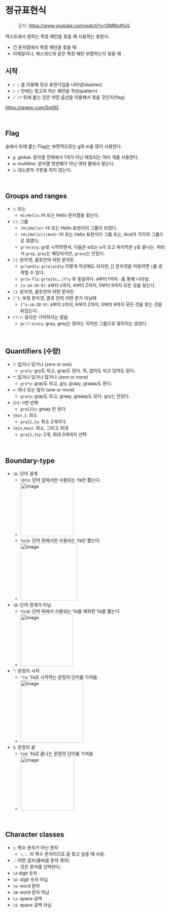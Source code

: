 # 정규표현식

> 출처: https://www.youtube.com/watch?v=t3M6toIflyQ

텍스트에서 원하는 특정 패턴을 찾을 때 사용하는 표현식.

- 긴 문자열에서 특정 패턴을 찾을 때
- 이메일이나, 패스워드와 같은 특정 패턴 부합하는지 찾을 때

## 시작

- `/ /` 를 이용해 정규 표현식임을 나타냄(slashes)
- `/ /` 안에는 찾고자 하는 패턴을 작성(pattern)
- `/ /?` 뒤에 붙는 것은 어떤 옵션을 이용해서 찾을 것인지(flag)

https://regexr.com/5ml92

<br/>

## Flag

슬래시 뒤에 붙는 Flag는 보편적으로는 g와 m을 많이 사용한다.

- `g`: global. 문자열 전체에서 1개가 아닌 매칭되는 여러 개를 사용한다.
- `m`: multiline: 문자열 첫번째가 아닌 여러 줄에서 찾는다.
- `i`: 대소문자 구분을 하지 않는다.

<br/>

## Groups and ranges

- `|`: 또는
  - `Hi|Hello`: Hi 또는 Hello 문자열을 찾는다.
- `()`: 그룹
  - `(Hi|Hello)`: Hi 또는 Hello 표현식이 그룹이 되었다.
  - `(Hi|Hello)|(And)`: Hi 또는 Hello 표현식이 그룹 또는, And가 각각의 그룹으로 묶였다.
  - `gr(e|a)y`: gr로 시작하면서, 다음은 e또는 a가 오고 마지막은 y로 끝나는. 따라서 `gray`, `grey`는 해당되지만, `graxy`는 안된다.
- `[]`: 문자셋, 괄호안의 어떤 문자든
  - `gr[aed]y`: `gr(e|a|d)y` 이렇게 작성해도 되지만, [] 문자셋을 이용하면 `|`를 생략할 수 있다.
  - `gr[a-f]y`: `gr(a|b|….|f)y` 와 동일하다. a부터 f까지 `-`를 통해 나타냄.
  - `[a-zA-Z0-9]`: a부터 z까지, A부터 Z까지, 0부터 9까지 모든 것을 찾는다.
- `[]`: 문자셋, 괄호안의 어떤 문자든
- `[^]`: 부정 문자셋, 괄호 안의 어떤 문가 아닐때
  - `[^a-zA-Z0-9]`: a부터 z까지, A부터 Z까지, 0부터 9까지 모든 것을 찾는 것을 뒤집는다..
- `(?:)`: 찾지만 기억하지는 않음
  - `gr(?:e|a)y`: gray, grey는 찾아는 지지만 그룹으로 묶이지는 않았다.

<br/>

## Quantifiers (수량)

- `?`: 없거나 있거나 (zero or one)
  - `gra?y`: gry도 되고, gray도 된다. 즉, 없어도 되고 있어도 된다.
- `*`: 없거나 있거나 많거나 (zero or more)
  - `gra*y`: gray도 되고, gry, graay, graaay도 된다.
- `+`: 하나 또는 많이 (one or more)
  - `gra+y`: gray도 되고, graay, graaay도 된다. gry는 안된다.
- `{n}`: n번 반복
  - `gra{2}y`: graay 만 된다.
- `{min,}`: 최소
  - `gra{2,}y`: 최소 2개이다.
- `{min,max}`: 최소, 그리고 최대
  - `gra{2,3}y`: 2개, 최대 3개까지 선택

<br/>

## Boundary-type

- `\b`: 단어 경계
  - `\bYa`: 단어 앞에서만 사용되는 Ya만 뽑는다.
  - <img width="167" alt="image" src="https://user-images.githubusercontent.com/59427983/231957267-25939a05-8928-48b7-8c03-a29a10a3eb5c.png">
  - `Ya\b`: 단어 뒤에서만 사용되는 Ya만 뽑는다.
  - <img width="179" alt="image" src="https://user-images.githubusercontent.com/59427983/231957539-6a26d086-960e-4416-ae37-828951a4a2e2.png">
- `\B`: 단어 경계가 아님
  - `Ya\B`: 단어 뒤에서 사용되는 Ya를 제외한 Ya를 뽑는다.
  - <img width="164" alt="image" src="https://user-images.githubusercontent.com/59427983/231958152-ba41df7e-abc5-4e7e-b2b6-4d4f13d367f5.png">
- `^`: 문장의 시작
  - `^Ya`: Ya로 시작하는 문장의 단어를 가져옴
  - <img width="197" alt="image" src="https://user-images.githubusercontent.com/59427983/231958621-93cb3fa5-b4ff-4a7b-bfc0-aa25550de5cf.png">
- `$`: 문장의 끝
  - `Ya$`: Ya로 끝나는 문장의 단어를 가져옴
  - <img width="169" alt="image" src="https://user-images.githubusercontent.com/59427983/231958857-6598fd28-f2eb-483c-bf97-0e60bf33bb4c.png">

<br/>

## Character classes

- `\`: 특수 문자가 아닌 문자
  - `\.`: `.`이 특수 문자이므로.을 찾고 싶을 때 사용.
- `.`: 어떤 글자(줄바꿈 문자 제외)
  - 모든 문자를 선택한다.
- `\d` digit 숫자
- `\D`: digit 숫자 아님
- `\w`: word 문자
- `\W`: word 문자 아님
- `\s`: space 공백
- `\S`: space 공백 아님
